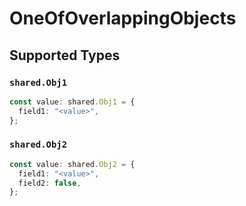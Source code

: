 # OneOfOverlappingObjects


## Supported Types

### `shared.Obj1`

```typescript
const value: shared.Obj1 = {
  field1: "<value>",
};
```

### `shared.Obj2`

```typescript
const value: shared.Obj2 = {
  field1: "<value>",
  field2: false,
};
```

